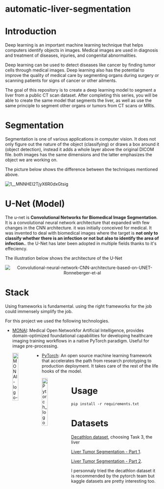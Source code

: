 # automatic-liver-segmentation

# Introduction

Deep learning is an important machine learning technique that helps computers identify objects in images. Medical images are used in diagnosis and treatment of diseases, injuries, and congenital abnormalities.

Deep learning can be used to detect diseases like cancer by finding tumor cells through medical images. Deep learning also has the potential to improve the quality of medical care by segmenting organs during surgery or scanning patients for signs of cancer or other ailments.

The goal of this repository is to create a deep learning model to segment a liver from a public CT scan dataset. After completing this series, you will be able to create the same model that segments the liver, as well as use the same principle to segment other organs or tumors from CT scans or MRIs.

# Segmentation

Segmentation is one of various applications in computer vision. It does not only figure out the nature of the object (classifying) or draws a box around it (object detection), instead it adds a whole layer above the original DICOM file. both images has the same dimensions and the latter emphasizes the object we are working on.

The picture below shows the difference between the techniques mentioned above.

![1__MNNHEI2TjyX6R0dxGtsig](https://user-images.githubusercontent.com/50111205/152811779-bc681650-f473-46b0-bf75-61c9da7fd1c4.png)



# U-Net (Model)

The u-net is **Convolutional Networks for Biomedical Image Segmentation**. It is a convolutional neural network architecture that expanded with few changes in the CNN architecture. it was initially conceived for medical. It was invented to deal with biomedical images where the target is **not only to classify whether there is an infection or not but also to identify the area of infection.**. the U-Net has later been adopted in multiple fields thanks to it's effeciency.

The illustration below shows the architecture of the U-Net

<p align="center">
  <img src="https://user-images.githubusercontent.com/50111205/152804685-70b35b1b-f368-411f-a3a2-a79b3094108b.png" alt="Convolutional-neural-network-CNN-architecture-based-on-UNET-Ronneberger-et-al"/>
</p>

# Stack

Using frameworks is fundamental. using the right frameworks for the job could immensely simplify the job.

For this project we used the following technologies.

* [MONAI](https://monai.io/): Medical Open Networkfor Artificial Intelligence, provides domain-optimized foundational capabilities for developing healthcare imaging training workflows in a native PyTorch paradigm. Useful for image pre-processing.

  <img width="20%" height="auto" style="float: left;" src="https://user-images.githubusercontent.com/50111205/152818445-364cbd51-e638-40f5-b3fb-8171d8ffd936.png" alt= "MONAI-logo-color">



* [PyTorch](https://pytorch.org/): An open source machine learning framework that accelerates the path from research prototyping to production deployment. It takes care of the rest of the life hooks of the model.

  <img width="20%" height="auto" style="float: left;" src="https://user-images.githubusercontent.com/50111205/152818452-8214c746-9c8d-4266-9323-bab7877ea116.png" alt= "Pytorch_logo">


# Usage
```
pip install -r requirements.txt
```

# Datasets

[Decathlon dataset](https://drive.google.com/drive/folders/1HqEgzS8BV2c7xYNrZdEAnrHk7osJJ--2), choosing Task 3, the liver

[Liver Tumor Segmentation - Part 1](https://www.kaggle.com/andrewmvd/liver-tumor-segmentation).

[Liver Tumor Segmentation - Part 2](https://www.kaggle.com/andrewmvd/liver-tumor-segmentation-part-2).


I personnaly tried the decathlon dataset it is recommended by the pytorch team but kaggle datasets are pretty interesting too.
